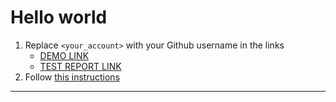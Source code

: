# Hello world
1. Replace `<your_account>` with your Github username in the links
    - [DEMO LINK](https://stasusss.github.io/layout_hello-world/) <br>
    - [TEST REPORT LINK](https://stasusss.github.io/layout_hello-world/report/html_report/)
2. Follow [this instructions](https://mate-academy.github.io/layout_task-guideline/)
___

